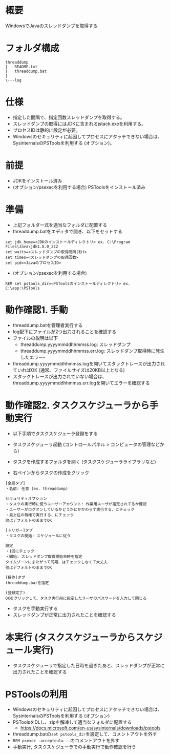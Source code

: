 # 概要

WindowsでJavaのスレッドダンプを取得する

# フォルダ構成

```
threaddump
|   README.txt
|   threaddump.bat
|
\---log
```

# 仕様

- 指定した間隔で、指定回数スレッドダンプを取得する。
- スレッドダンプの取得にはJDKに含まれるjstack.exeを利用する。
- プロセスIDは静的に設定が必要。
- Windowsのセキュリティに起因してプロセスにアタッチできない場合は、SysinternalsのPSToolsを利用する (オプション)。

# 前提

- JDKをインストール済み
- (オプション/psexecを利用する場合) PSToolsをインストール済み

# 準備

- 上記フォルダ一式を適当なフォルダに配置する
- threaddump.batをエディタで開き、以下をセットする

```
set jdk_home=<JDKのインストールディレクトリ> ex. C:\Program Files\Java\jdk1.8.0_222  
set waits=<スレッドダンプの取得間隔(秒)>  
set times=<スレッドダンプの取得回数>  
set pid=<JavaのプロセスID>
```

- (オプション/psexecを利用する場合) 
```
REM set pstools_dir=<PSToolsのインストールディレクトリ> ex. C:\app:\PSTools
```

# 動作確認1. 手動

- threaddump.batを管理者実行する
- log配下にファイルが2つ出力されることを確認する
- ファイルの説明は以下
	- threaddump.yyyymmddhhmmss.log: スレッドダンプ
	- threaddump.yyyymmddhhmmss.err.log: スレッドダンプ取得時に発生したエラー-
- threaddump.yyyymmddhhmmss.logを開いてスタックトレースが出力されていればOK (通常、ファイルサイズは20KB以上となる)
- スタックトレースが出力されていない場合は、threaddump.yyyymmddhhmmss.err.logを開いてエラーを確認する

# 動作確認2. タスクスケジューラから手動実行

- 以下手順でタスクスケジューラ登録をする

- タスクスケジューラ起動 (コントロールパネル > コンピュータの管理などから)
- タスクを作成するフォルダを開く (タスクスケジューラライブラリなど)
- 右ペインからタスクの作成をクリック

```
[全般タブ]  
・名前: 任意 (ex. threaddump)  
  
セキュリティオプション  
・タスクの実行時に使うユーザーアカウント: 作業用ユーザが指定されてるか確認  
・ユーザーがログオンしているかどうかにかかわらず実行する、にチェック  
・最上位の特権で実行する、にチェック  
他はデフォルトのままでOK  
  
[トリガー]タブ  
・タスクの開始: スケジュールに従う  
  
設定  
・1回にチェック  
・開始: スレッドダンプ取得開始日時を指定  
タイムゾーンにまたがって同期、はチェックしなくて大丈夫  
他はデフォルトのままでOK  
  
[操作]タブ  
threaddump.batを指定  
  
(登録完了)  
OKをクリックして、タスク実行用に指定したユーザのパスワードを入力して閉じる  
```

- タスクを手動実行する
- スレッドダンプが正常に出力されたことを確認する

# 本実行 (タスクスケジューラからスケジュール実行)

- タスクスケジューラで指定した日時を過ぎたあと、スレッドダンプが正常に出力されたことを確認する

# PSToolsの利用

- Windowsのセキュリティに起因してプロセスにアタッチできない場合は、SysinternalsのPSToolsを利用する (オプション)
- PSToolsをDLし、zipを解凍して適当なフォルダに配置する
	- https://docs.microsoft.com/en-us/sysinternals/downloads/pstools
- threaddump.batの`set pstools_dir`を設定して、コメントアウトを外す
- `REM psexec -accepteula ..`のコメントアウトを外す
- 手動実行, タスクスケジューラでの手動実行で動作確認を行う
